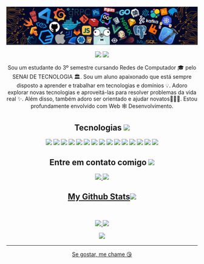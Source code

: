 
<!--  https://ritik307.github.io/portfolio/  -->
<p align="center">
 
</p align="center">
<img src="https://github.com/guidaval-sb/guidaval-sb/blob/main/images/header_.png" />

<p align="center">
 
 <img src="https://badges.pufler.dev/visits/ritik307/guidaval-sb"/>  
 <img src="https://badges.pufler.dev/repos/guidaval-sb"/>

</p>

 <p align="center">
  Sou um estudante do 3º semestre cursando Redes de Computador 🎓 pelo SENAI DE TECNOLOGIA  🏛. Sou um aluno apaixonado que está sempre disposto a aprender e trabalhar em tecnologias e domínios 💡. Adoro explorar novas tecnologias e aproveitá-las para resolver problemas da vida real ✨. Além disso, também adoro ser orientado e ajudar novatos👨🏻‍💻. Estou profundamente envolvido com Web 🕸️ Desenvolvimento.
</p>  

<h2 align="center">Tecnologias <img src="https://github.com/ritik307/ritik307/blob/main/images/laptop.gif" width="50"></h2>

<p align="center">
<img src="https://skillicons.dev/icons?i=html">
<img src="https://skillicons.dev/icons?i=css">
<img src="https://skillicons.dev/icons?i=javascript">
<img src="https://skillicons.dev/icons?i=linux">
<img src="https://skillicons.dev/icons?i=windows">
<img src="https://skillicons.dev/icons?i=github">
<img src="https://skillicons.dev/icons?i=git">
<img src="https://skillicons.dev/icons?i=aws">
<img src="https://skillicons.dev/icons?i=azure">
<img src="https://skillicons.dev/icons?i=docker">
<img src="https://skillicons.dev/icons?i=terraform">
<img src="https://skillicons.dev/icons?i=vscode">
<img src="https://skillicons.dev/icons?i=python">
<img src="https://skillicons.dev/icons?i=ansible">
<img src="https://skillicons.dev/icons?i=postman">
</p>

<h2 align="center">Entre em contato comigo <img src="https://media0.giphy.com/media/jqNPzdTTxQfOgOqpO4/source.gif" width="50"></h2>

<p align="center">
<!-- <img src="https://img.shields.io/badge/-ritik-purple?style=flat-square&logo=instagram&logoColor=white&link=https://www.instagram.com/pinkdogg307/"/> -->
<a href="mailto: guiiihcarvalho96@gmail.com">
 <img src="https://img.shields.io/badge/-GuilhermeC-c14438?style=flat-square&logo=Gmail&logoColor=white&link=mailto:guiiihcarvalho967@gmail.com"/>
</a>
<a href="https://www.linkedin.com/in/guilherme-carvalho-752a21184/">
 <img src="https://img.shields.io/badge/-GuilhermeC-blue?style=flat-square&logo=Linkedin&logoColor=white&link=https://www.linkedin.com/in/guilherme-carvalho-752a21184/"/>
</p>


<h2 align="center">
  My Github Stats<img src="https://media.giphy.com/media/VgCDAzcKvsR6OM0uWg/giphy.gif" width="50">
</h2>
 
<br>

<p align = "center">
  <img  src = "https://github-readme-stats.vercel.app/api?username=guidaval-sb&show_icons=true&theme=radical&line_height=27">
  <img src = "https://github-readme-stats.vercel.app/api/top-langs/?username=guidaval-sb&hide=html,css,java,shaderlab,kotlin,hlsl&theme=radical">
</p>

<p align = "center">
 <img  src="https://github-readme-streak-stats.herokuapp.com/?user=guidaval-sb&show_icons=true&locale=en&layout=compact&theme=radical&line_height=0" />
</p> 

<hr>
<p align="center">Se gostar, me chame 😘</p>
